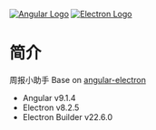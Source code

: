 [![Angular Logo](https://www.vectorlogo.zone/logos/angular/angular-icon.svg)](https://angular.io/) [![Electron Logo](https://www.vectorlogo.zone/logos/electronjs/electronjs-icon.svg)](https://electronjs.org/)

# 简介

周报小助手
Base on [angular-electron](https://github.com/maximegris/angular-electron)

- Angular v9.1.4
- Electron v8.2.5
- Electron Builder v22.6.0
